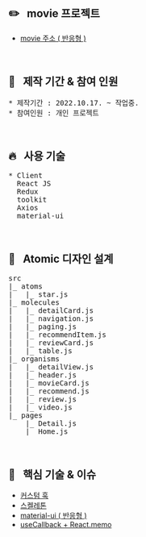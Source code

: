 ## :pencil2: &nbsp; movie 프로젝트

- [movie 주소 ( 반응형 )](https://ijieun0123.github.io/movie)

<br/>
  
## :raising_hand: &nbsp; 제작 기간 & 참여 인원

<pre>
* 제작기간 : 2022.10.17. ~ 작업중.
* 참여인원 : 개인 프로젝트
</pre>

<br/>

## :fire: &nbsp; 사용 기술

<pre>
* Client
  React JS
  Redux
  toolkit
  Axios
  material-ui
</pre>

<br/>

## :ledger: &nbsp; Atomic 디자인 설계

<pre>
src
|_ atoms
|   |_ star.js
|_ molecules
|   |_ detailCard.js
|   |_ navigation.js
|   |_ paging.js
|   |_ recommendItem.js
|   |_ reviewCard.js
|   |_ table.js
|_ organisms
|   |_ detailView.js
|   |_ header.js
|   |_ movieCard.js
|   |_ recommend.js
|   |_ review.js
|   |_ video.js
|_ pages
    |_ Detail.js
    |_ Home.js
</pre>

<br/>

## :pushpin: &nbsp; 핵심 기술 & 이슈

- [커스텀 훅](https://github.com/ijieun0123/movie/issues/2)
- [스켈레톤](https://github.com/ijieun0123/movie/issues/4)
- [material-ui ( 반응형 )](https://github.com/ijieun0123/movie/issues/1)
- [useCallback + React.memo](https://github.com/ijieun0123/movie/issues/5)
